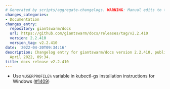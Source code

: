 ```yaml
---
# Generated by scripts/aggregate-changelogs. WARNING: Manual edits to this files will be overwritten.
changes_categories:
- Documentation
changes_entry:
  repository: giantswarm/docs
  url: https://github.com/giantswarm/docs/releases/tag/v2.2.410
  version: 2.2.410
  version_tag: v2.2.410
date: '2022-04-20T09:34:16'
description: Changelog entry for giantswarm/docs version 2.2.410, published on 20
  April 2022, 09:34.
title: docs release v2.2.410
---
```


- Use `%USERPROFILE%` variable in kubectl-gs installation instructions for Windows ([#1409](https://github.com/giantswarm/docs/pull/1409))
